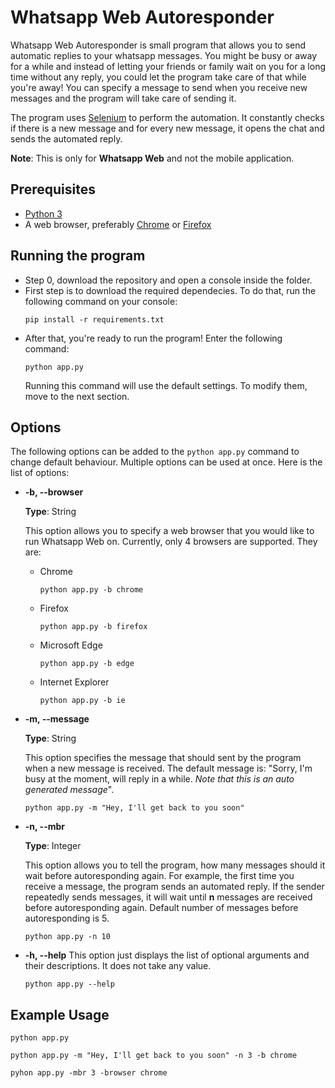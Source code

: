 # Whatsapp Web Autoresponder
Whatsapp Web Autoresponder is small program that allows you to send automatic replies to your whatsapp messages. You might be busy or away for a while and instead of letting your friends or family wait on you for a long time without any reply, you could let the program take care of that while you're away! You can specify a message to send when you receive new messages and the program will take care of sending it.

The program uses [Selenium](https://www.seleniumhq.org) to perform the automation. It constantly checks if there is a new message and for every new message, it opens the chat and sends the automated reply.


**Note**: This is only for **Whatsapp Web** and not the mobile application.

## Prerequisites
- [Python 3](https://www.python.org/downloads/)
- A web browser, preferably [Chrome](https://www.google.com/chrome/) or [Firefox](https://www.mozilla.org/en-US/firefox/new/)

## Running the program
- Step 0, download the repository and open a console inside the folder.
- First step is to download the required dependecies. To do that, run the following command on your console:
    ```
    pip install -r requirements.txt
    ```
- After that, you're ready to run the program! Enter the following command:
    ```
    python app.py
    ```
    Running this command will use the default settings. To modify them, move to the next section.
    
## Options
The following options can be added to the `python app.py` command to change default behaviour. Multiple options can be used at once. Here is the list of options:
- **-b, --browser**

    **Type**: String
    
    This option allows you to specify a web browser that you would like to run Whatsapp Web on. Currently, only 4 browsers are supported. They are:
    - Chrome
        ```
        python app.py -b chrome
        ```
    - Firefox
        ```
        python app.py -b firefox
        ```
    - Microsoft Edge
        ```
        python app.py -b edge
        ```
    - Internet Explorer
        ```
        python app.py -b ie
        ```
- **-m, --message**

    **Type**: String
    
    This option specifies the message that should sent by the program when a new message is received. The default message is: "Sorry, I'm busy at the moment, will reply in a while. _Note that this is an auto generated message_".
    ```
    python app.py -m "Hey, I'll get back to you soon"
    ```
- **-n, --mbr**
    
    **Type**: Integer

    This option allows you to tell the program, how many messages should it wait before autoresponding again. For example, the first time you receive a message, the program sends an automated reply. If the sender repeatedly sends messages, it will wait until **n** messages are received before autoresponding again. Default number of messages before autoresponding is 5.
    ```
    python app.py -n 10
    ```
- **-h, --help**
This option just displays the list of optional arguments and their descriptions. It does not take any value.
    ```
    python app.py --help
    ```
## Example Usage
```
python app.py
```
```
python app.py -m "Hey, I'll get back to you soon" -n 3 -b chrome
```
```
pyhon app.py -mbr 3 -browser chrome
```
